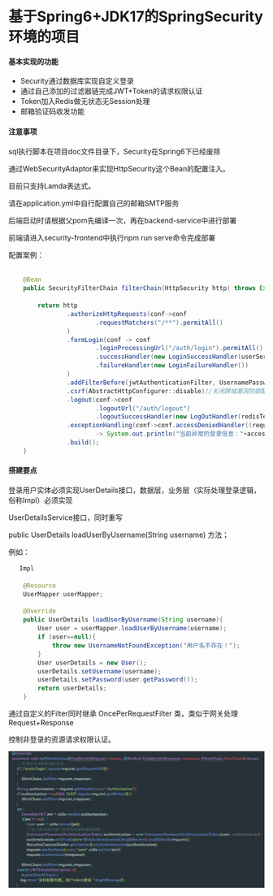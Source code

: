 # 基于Spring6+JDK17的SpringSecurity环境的项目

#### 基本实现的功能

- Security通过数据库实现自定义登录
- 通过自己添加的过滤器链完成JWT+Token的请求权限认证
- Token加入Redis做无状态无Session处理
- 邮箱验证码收发功能

#### 注意事项

sql执行脚本在项目doc文件目录下，Security在Spring6下已经废除

通过WebSecurityAdaptor来实现HttpSecurity这个Bean的配置注入。

目前只支持Lamda表达式。

请在application.yml中自行配置自己的邮箱SMTP服务

后端启动时请根据父pom先编译一次，再在backend-service中进行部署

前端请进入security-frontend中执行npm run serve命令完成部署

配置案例：

```java

    @Bean
    public SecurityFilterChain filterChain(HttpSecurity http) throws Exception {

        return http
                .authorizeHttpRequests(conf->conf
                        .requestMatchers("/**").permitAll()
                )
                .formLogin(conf -> conf
                        .loginProcessingUrl("/auth/login").permitAll()
                        .successHandler(new LoginSuccessHandler(userService,jwtUtils,stringRedisTemplate))
                        .failureHandler(new LoginFailureHandler())
                )
                .addFilterBefore(jwtAuthenticationFilter, UsernamePasswordAuthenticationFilter.class)
                .csrf(AbstractHttpConfigurer::disable)//关闭跨域漏洞防御配置
                .logout(conf->conf
                        .logoutUrl("/auth/logout")
                        .logoutSuccessHandler(new LogOutHandler(redisTemplate,jwtUtils)))
                .exceptionHandling(conf->conf.accessDeniedHandler((request, response, accessDeniedException)
                        -> System.out.println("当前异常的登录信息："+accessDeniedException)))
                .build();
    }

```

#### 搭建要点

登录用户实体必须实现UserDetails接口，数据层，业务层（实际处理登录逻辑，俗称Impl）必须实现

UserDetailsService接口，同时重写

public UserDetails loadUserByUsername(String username) 方法；

例如：

```java
   Impl

    @Resource
    UserMapper userMapper;
    
    @Override
    public UserDetails loadUserByUsername(String username){
        User user = userMapper.loadUserByUsername(username);
        if (user==null){
            throw new UsernameNotFoundException("用户名不存在！");
        }
        User userDetails = new User();
        userDetails.setUsername(username);
        userDetails.setPassword(user.getPassword());
        return userDetails;
    }

```

通过自定义的Filter同时继承 OncePerRequestFilter 类，类似于网关处理Request+Response

控制非登录的资源请求权限认证。

![拦截器](doc/image.png)
